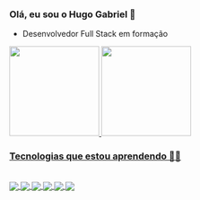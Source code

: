 
### Olá, eu sou o Hugo Gabriel 👋
  - Desenvolvedor Full Stack em formação
  

<div>
 <a href="https://github.com/hugo-gsv">
  <img height="160em" src="https://github-readme-stats.vercel.app/api?username=hugo-gsv&show_icons=true&theme=dracula&count_private=true"/>
  <img height="160em" src="https://github-readme-stats.vercel.app/api/top-langs/?username=hugo-gsv&layout=compact&langs_count=16&theme=dracula&"/>
</div>

### Tecnologias que estou aprendendo 👨‍💻

<div style="display:inline_block"><br>
    <img align="center" src="https://img.shields.io/badge/JavaScript-F7DF1E?style=for-the-badge&logo=javascript&logoColor=black">
    <img align="center" src="https://img.shields.io/badge/Node.js-43853D?style=for-the-badge&logo=node.js&logoColor=white">
    <img align="center" src="https://img.shields.io/badge/HTML5-E34F26?style=for-the-badge&logo=html5&logoColor=white">
    <img align="center" src="https://img.shields.io/badge/CSS3-1572B6?style=for-the-badge&logo=css3&logoColor=white">
    <img align="center" src="https://img.shields.io/badge/React-20232A?style=for-the-badge&logo=react&logoColor=61DAFBe">
    <img align="center" src="https://img.shields.io/badge/TypeScript-007ACC?style=for-the-badge&logo=typescript&logoColor=white">



